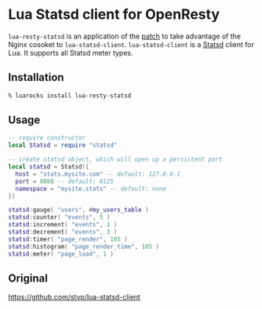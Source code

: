 Lua Statsd client for OpenResty
=================

`lua-resty-statsd` is an application of the [patch](https://github.com/mediba-system/lua-resty-statsd/blob/master/src/resty_statsd.patch) to take advantage of the Nginx cosoket to `lua-statsd-client`.
`lua-statsd-client` is a [Statsd](https://github.com/etsy/statsd) client for Lua. It supports all Statsd meter types.

Installation
------------

```sh
% luarocks install lua-resty-statsd
```

Usage
-----

```lua
-- require constructor
local Statsd = require "statsd"

-- create statsd object, which will open up a persistent port
local statsd = Statsd({
  host = "stats.mysite.com" -- default: 127.0.0.1
  port = 8888 -- default: 8125
  namespace = "mysite.stats" -- default: none
})

statsd:gauge( "users", #my_users_table )
statsd:counter( "events", 5 )
statsd:increment( "events", 1 )
statsd:decrement( "events", 3 )
statsd:timer( "page_render", 105 )
statsd:histogram( "page_render_time", 105 )
statsd:meter( "page_load", 1 )
```

Original
-----------

https://github.com/stvp/lua-statsd-client
